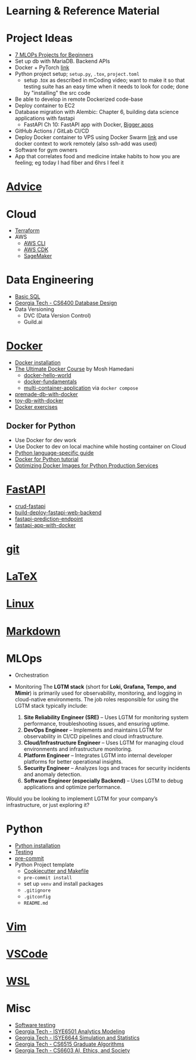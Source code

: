 Learning & Reference Material
=============================

# Project Ideas

* [7 MLOPs Projects for Beginners](https://www.kdnuggets.com/7-mlops-projects-beginners)
* Set up db with MariaDB. Backend APIs
* Docker + PyTorch [link](https://youtu.be/Gx_I2y3L8is?si=SEMipRHS52h9HNYU)
* Python project setup; `setup.py`, `.tox`, `project.toml`
  * setup .tox as described in mCoding video; want to make it so that testing suite has an easy time when it needs to look for code; done by "installing" the src code
* Be able to develop in remote Dockerized code-base
* Deploy container to EC2
* Database migration with Alembic: Chapter 6, building data science applications with fastapi
  * FastAPI Ch 10: FastAPI app with Docker, [Bigger apps](https://fastapi.tiangolo.com/tutorial/bigger-applications/)
* GitHub Actions / GitLab CI/CD
* Deploy Docker container to VPS using Docker Swarm [link](https://youtu.be/ZmL46xVdYzM?si=Z12p5LcWR2byaQZV) and use docker context to work remotely (also ssh-add was used)
* Software for gym owners
* App that correlates food and medicine intake habits to how you are feeling; eg today I had fiber and 6hrs I feel it

# [Advice](src/advice/README.md)

# Cloud

* [Terraform](src/terraform/README.md)
* AWS
  * [AWS CLI](src/aws/aws_cli/README.md)
  * [AWS CDK](src/aws/cdk/README.md)
  * [SageMaker](src/aws/sagemaker/README.md)

# Data Engineering

* [Basic SQL](https://github.com/francisco-camargo/learn-sql)
* [Georgia Tech - CS6400 Database Design](https://github.com/francisco-camargo/cs6400-database-design-tradeplaza)
* Data Versioning
  * DVC (Data Version Control)
  * Guild.ai

# [Docker](src/docker/README.md)

* [Docker installation](https://github.com/francisco-camargo/dev-workflow/blob/main/src/docker/README.md)
* [The Ultimate Docker Course](https://codewithmosh.com/p/the-ultimate-docker-course) by Mosh Hamedani
  * [docker-hello-world](https://github.com/francisco-camargo/docker-hello-world.git)
  * [docker-fundamentals](https://github.com/francisco-camargo/docker-fundamentals)
  * [multi-container-application](https://github.com/francisco-camargo/vidly) via `docker compose`
* [premade-db-with-docker](https://github.com/francisco-camargo/premade-db-with-docker)
* [toy-db-with-docker](https://github.com/francisco-camargo/toy-db-with-docker)
* [Docker exercises](https://github.com/bregman-arie/devops-exercises/blob/master/topics/containers/README.md)

## Docker for Python

* Use Docker for dev work
* Use Docker to dev on local machine while hosting container on Cloud
* [Python language-specific guide](https://docs.docker.com/guides/python/)
* [Docker for Python tutorial](https://github.com/patrickloeber/python-docker-tutorial.git)
* [Optimizing Docker Images for Python Production Services](https://martynassubonis.substack.com/p/optimizing-docker-images-for-python)

# [FastAPI](src/fastapi/README.md)

* [crud-fastapi](https://github.com/francisco-camargo/crud-fastapi)
* [build-deploy-fastapi-web-backend](https://github.com/francisco-camargo/build-deploy-fastapi-web-backend)
* [fastapi-prediction-endpoint](https://github.com/francisco-camargo/fastapi-prediction-endpoint)
* [fastapi-app-with-docker](https://github.com/francisco-camargo/fastapi-app-with-docker)

# [git](src/git/README.md)

# [LaTeX](src/latex/README.md)

# [Linux](src/linux/README.md)

# [Markdown](src/markdown/README.md)

# MLOps

* Orchestration
* Monitoring
  The **LGTM stack** (short for **Loki, Grafana, Tempo, and Mimir**) is primarily used for observability, monitoring, and logging in cloud-native environments. The job roles responsible for using the LGTM stack typically include:

  1. **Site Reliability Engineer (SRE)** – Uses LGTM for monitoring system performance, troubleshooting issues, and ensuring uptime.
  2. **DevOps Engineer** – Implements and maintains LGTM for observability in CI/CD pipelines and cloud infrastructure.
  3. **Cloud/Infrastructure Engineer** – Uses LGTM for managing cloud environments and infrastructure monitoring.
  4. **Platform Engineer** – Integrates LGTM into internal developer platforms for better operational insights.
  5. **Security Engineer** – Analyzes logs and traces for security incidents and anomaly detection.
  6. **Software Engineer (especially Backend)** – Uses LGTM to debug applications and optimize performance.

Would you be looking to implement LGTM for your company’s infrastructure, or just exploring it?

# Python

* [Python installation](src/python/README.md)
* [Testing](src/python/testing/README.md)
* [pre-commit](src/python/pre-commit/README.md)
* Python Project template
  * [Cookiecutter and Makefile](https://www.ianwootten.co.uk/2021/01/07/bootstrapping-python-projects-with-cookiecutter-and-makefiles/)
  * `pre-commit install`
  * set up `venv` and install packages
  * `.gitignore`
  * `.gitconfig`
  * `README.md`

# [Vim](src/vim/README.md)

# [VSCode](src/vscode/README.md)

# [WSL](src/wsl/README.md)

# Misc

* [Software testing](src/testing/README.md)
* [Georgia Tech - ISYE6501 Analytics Modeling](https://github.com/francisco-camargo/isye6501-analyticsmodeling)
* [Georgia Tech - ISYE6644 Simulation and Statistics](https://github.com/francisco-camargo/isye6644-simulation)
* [Georgia Tech - CS6515 Graduate Algorithms](https://github.com/francisco-camargo/cs6515-intro-grad-algo)
* [Georgia Tech - CS6603 AI, Ethics, and Society](https://github.com/francisco-camargo/cs6603-ai-ethics-society)
